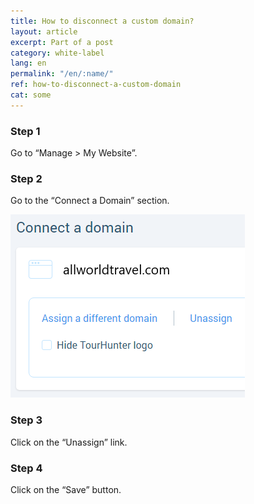 ```yaml
---
title: How to disconnect a custom domain?
layout: article
excerpt: Part of a post
category: white-label
lang: en
permalink: "/en/:name/"
ref: how-to-disconnect-a-custom-domain
cat: some
---
```


### **Step 1**

Go to “Manage > My Website”.

### **Step 2**

Go to the “Connect a Domain” section.

![How_to_disconnect_a_custom_domain1](/assets/images/how_to_disconnect_a_custom_domain1.png)

### **Step 3**

Click on the “Unassign” link.

### **Step 4**

Click on the “Save” button.

